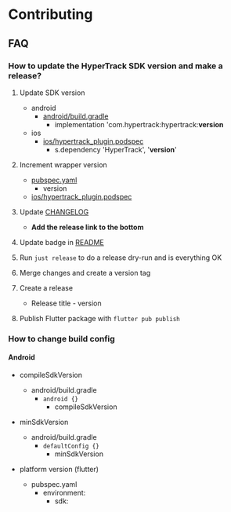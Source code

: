 # Contributing

## FAQ

### How to update the HyperTrack SDK version and make a release?

1. Update SDK version

    - android
        - [android/build.gradle](android/build.gradle)
            - implementation 'com.hypertrack:hypertrack:**version**
    - ios
        - [ios/hypertrack_plugin.podspec](ios/hypertrack_plugin.podspec)
            - s.dependency 'HyperTrack', '**version**'

2. Increment wrapper version
    - [pubspec.yaml](pubspec.yaml)
        - version
    - [ios/hypertrack_plugin.podspec](ios/hypertrack_plugin.podspec)

3. Update [CHANGELOG](CHANGELOG.md)

    - **Add the release link to the bottom**

4. Update badge in [README](README.md)

5. Run `just release` to do a release dry-run and is everything OK

6. Merge changes and create a version tag

7. Create a release
    - Release title - version

8. Publish Flutter package with `flutter pub publish`

### How to change build config

#### Android

- compileSdkVersion
    - android/build.gradle
        - `android {}`
            - compileSdkVersion

- minSdkVersion
    - android/build.gradle
        - `defaultConfig {}`
            - minSdkVersion

- platform version (flutter)
    - pubspec.yaml
        - environment:
            - sdk: 
